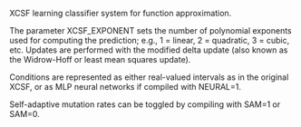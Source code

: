 XCSF learning classifier system for function approximation.

The parameter XCSF_EXPONENT sets the number of polynomial exponents used for
computing the prediction; e.g., 1 = linear, 2 = quadratic, 3 = cubic, etc.
Updates are performed with the modified delta update (also known as the
Widrow-Hoff or least mean squares update).  

Conditions are represented as either real-valued intervals as in the original
XCSF, or as MLP neural networks if compiled with NEURAL=1.  

Self-adaptive mutation rates can be toggled by compiling with SAM=1 or SAM=0.
